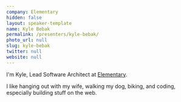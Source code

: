 ```yaml
---
company: Elementary
hidden: false
layout: speaker-template
name: Kyle Bebak
permalink: /presenters/kyle-bebak/
photo_url: null
slug: kyle-bebak
twitter: null
website: null
---
```


I'm Kyle, Lead Software Architect at [Elementary](https://elementaryml.com/).

I like hanging out with my wife, walking my dog, biking, and coding, especially building stuff on the web.
